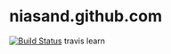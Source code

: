 # niasand.github.com
[![Build Status](https://travis-ci.org/niasand/niasand.github.com.svg?branch=master)](https://travis-ci.org/niasand/niasand.github.com)
travis learn
